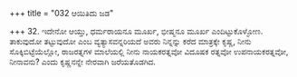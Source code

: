 +++
title = "032 ಆಯಿತಿದು ಜಡ"

+++
32. ಇದೇನೋ ಆಯ್ತು, ಧರ್ಮರಾಯನೂ ಮೂರ್ಖ, ಭೀಷ್ಮನೂ ಮೂರ್ಖ ಎಂದಿಟ್ಟುಕೊಳ್ಳೋಣ.  ತಾಕುವುದೋ ತಟ್ಟುವುದೋ ಎಂಬ ವ್ಯತ್ಯಾಸವನ್ನರಿಯದೆ ಅವರು ನಿನ್ನನ್ನು ಕರೆದ ಮಾತ್ರಕ್ಕೇ ಕೃಷ್ಣ, ನೀನು ಸೊಕ್ಕಿಬಿಟ್ಟೆಯೆಲ್ಲೋ, ರಾಜರತ್ನಗಳ ಮಾಲೆಯಲ್ಲಿ ನೀನು ನಾಯಕರತ್ನವೋ ವಿದೂಷಕ ರತ್ನವೋ ಉಪನಾಯಕರತ್ನವೋ, ನೀನಾವನು? ಎಂದು ಕೃಷ್ಣನನ್ನೇ ನೇರವಾಗಿ ಜರೆಯತೊಡಗಿದ.